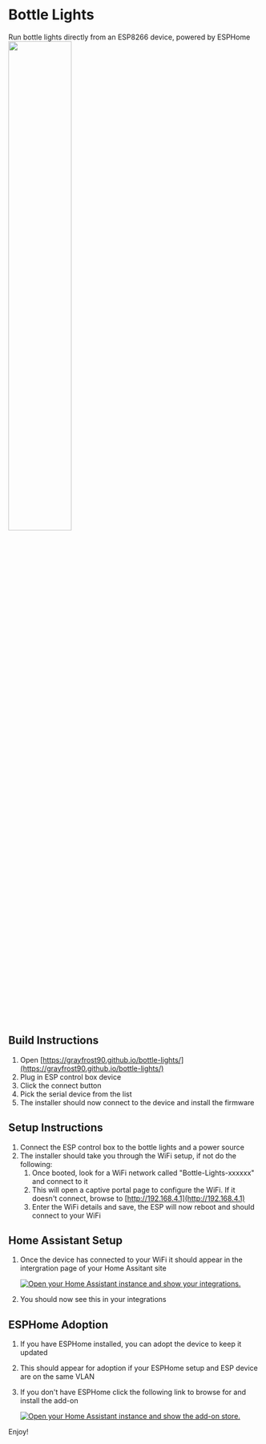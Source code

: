 # Bottle Lights

Run bottle lights directly from an ESP8266 device, powered by ESPHome
<img src="https://github.com/grayfrost90/bottle-lights/assets/84717239/ef0a3013-d26a-4444-8046-87d155b039e1" width=50% height=50%>

## Build Instructions

1. Open [https://grayfrost90.github.io/bottle-lights/](https://grayfrost90.github.io/bottle-lights/)
2. Plug in ESP control box device
3. Click the connect button
4. Pick the serial device from the list
5. The installer should now connect to the device and install the firmware

## Setup Instructions

1. Connect the ESP control box to the bottle lights and a power source
2. The installer should take you through the WiFi setup, if not do the following:
   1. Once booted, look for a WiFi network called "Bottle-Lights-xxxxxx" and connect to it
   2. This will open a captive portal page to configure the WiFi. If it doesn't connect, browse to [http://192.168.4.1](http://192.168.4.1)
   3. Enter the WiFi details and save, the ESP will now reboot and should connect to your WiFi

## Home Assistant Setup

1. Once the device has connected to your WiFi it should appear in the intergration page of your Home Assitant site
   
   [![Open your Home Assistant instance and show your integrations.](https://my.home-assistant.io/badges/integrations.svg)](https://my.home-assistant.io/redirect/integrations/)
3. You should now see this in your integrations

## ESPHome Adoption

1. If you have ESPHome installed, you can adopt the device to keep it updated
2. This should appear for adoption if your ESPHome setup and ESP device are on the same VLAN
3. If you don't have ESPHome click the following link to browse for and install the add-on
   
   [![Open your Home Assistant instance and show the add-on store.](https://my.home-assistant.io/badges/supervisor_store.svg)](https://my.home-assistant.io/redirect/supervisor_store/)

Enjoy!
